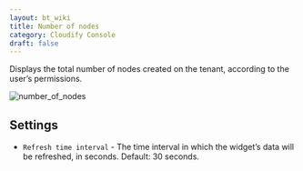 ```yaml
---
layout: bt_wiki
title: Number of nodes
category: Cloudify Console
draft: false
---
```

Displays the total number of nodes created on the tenant, according to the user’s permissions.

![number_of_nodes]( /images/ui/widgets/num_of_nodes.png )


## Settings
 
* `Refresh time interval` - The time interval in which the widget’s data will be refreshed, in seconds. Default: 30 seconds.
